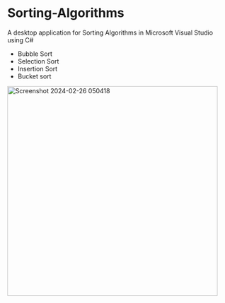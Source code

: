 # Sorting-Algorithms
A desktop application for Sorting Algorithms in Microsoft Visual Studio using C#  
- Bubble Sort
- Selection Sort
- Insertion Sort
- Bucket sort

  
<img width="475" alt="Screenshot 2024-02-26 050418" src="https://github.com/Icigo/Sorting-Algorithms/assets/97022380/3a482616-1d21-4392-9e2c-fc2a08f20e0f">
